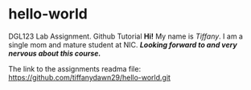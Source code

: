 # hello-world
DGL123 Lab Assignment. Github Tutorial
**Hi!** My name is _Tiffany_.
I am a single mom and mature student at NIC.
***Looking forward to and very nervous about this course.***

The link to the assignments readma file:
https://github.com/tiffanydawn29/hello-world.git
